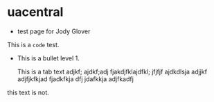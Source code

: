 # uacentral
- test page for Jody Glover

This is a <code>code</code> test.

* This is a bullet level 1.

  This is a tab text adjkf; ajdkf;adj fjakdjfklajdfkl;    jfjfjf ajdkdlsja adjjkf  adjfjkfkjad fjadkfkja dfj jdafkkja    adjfkadfj




this text is not.
